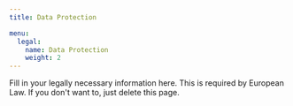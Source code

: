 ```yaml
---
title: Data Protection

menu:
  legal:
    name: Data Protection
    weight: 2
---
```


Fill in your legally necessary information here. This is required by European
Law. If you don't want to, just delete this page.
